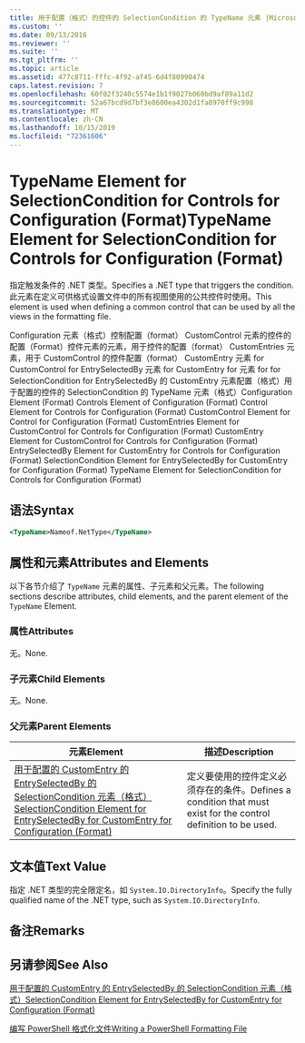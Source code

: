 ```yaml
---
title: 用于配置（格式）的控件的 SelectionCondition 的 TypeName 元素 |Microsoft Docs
ms.custom: ''
ms.date: 09/13/2016
ms.reviewer: ''
ms.suite: ''
ms.tgt_pltfrm: ''
ms.topic: article
ms.assetid: 477c8711-fffc-4f92-af45-6d4f80990474
caps.latest.revision: 7
ms.openlocfilehash: 60f02f3240c5574e1b1f9027b060bd9af89a11d2
ms.sourcegitcommit: 52a67bcd9d7bf3e8600ea4302d1fa8970ff9c998
ms.translationtype: MT
ms.contentlocale: zh-CN
ms.lasthandoff: 10/15/2019
ms.locfileid: "72361606"
---
```

# <a name="typename-element-for-selectioncondition-for-controls-for-configuration-format"></a><span data-ttu-id="927cd-102">TypeName Element for SelectionCondition for Controls for Configuration (Format)</span><span class="sxs-lookup"><span data-stu-id="927cd-102">TypeName Element for SelectionCondition for Controls for Configuration (Format)</span></span>

<span data-ttu-id="927cd-103">指定触发条件的 .NET 类型。</span><span class="sxs-lookup"><span data-stu-id="927cd-103">Specifies a .NET type that triggers the condition.</span></span> <span data-ttu-id="927cd-104">此元素在定义可供格式设置文件中的所有视图使用的公共控件时使用。</span><span class="sxs-lookup"><span data-stu-id="927cd-104">This element is used when defining a common control that can be used by all the views in the formatting file.</span></span>

<span data-ttu-id="927cd-105">Configuration 元素（格式）控制配置（format） CustomControl 元素的控件的配置（Format）控件元素的元素，用于控件的配置（format） CustomEntries 元素，用于 CustomControl 的控件配置（format） CustomEntry 元素 for CustomControl for EntrySelectedBy 元素 for CustomEntry for 元素 for for SelectionCondition for EntrySelectedBy 的 CustomEntry 元素配置（格式）用于配置的控件的 SelectionCondition 的 TypeName 元素（格式）</span><span class="sxs-lookup"><span data-stu-id="927cd-105">Configuration Element (Format) Controls Element of Configuration (Format) Control Element for Controls for Configuration (Format) CustomControl Element for Control for Configuration (Format) CustomEntries Element for CustomControl for Controls for Configuration (Format) CustomEntry Element for CustomControl for Controls for Configuration (Format) EntrySelectedBy Element for CustomEntry for Controls for Configuration (Format) SelectionCondition Element for EntrySelectedBy for CustomEntry for Configuration (Format) TypeName Element for SelectionCondition for Controls for Configuration (Format)</span></span>

## <a name="syntax"></a><span data-ttu-id="927cd-106">语法</span><span class="sxs-lookup"><span data-stu-id="927cd-106">Syntax</span></span>

```xml
<TypeName>Nameof.NetType</TypeName>

```

## <a name="attributes-and-elements"></a><span data-ttu-id="927cd-107">属性和元素</span><span class="sxs-lookup"><span data-stu-id="927cd-107">Attributes and Elements</span></span>

<span data-ttu-id="927cd-108">以下各节介绍了 `TypeName` 元素的属性、子元素和父元素。</span><span class="sxs-lookup"><span data-stu-id="927cd-108">The following sections describe attributes, child elements, and the parent element of the `TypeName` Element.</span></span>

### <a name="attributes"></a><span data-ttu-id="927cd-109">属性</span><span class="sxs-lookup"><span data-stu-id="927cd-109">Attributes</span></span>

<span data-ttu-id="927cd-110">无。</span><span class="sxs-lookup"><span data-stu-id="927cd-110">None.</span></span>

### <a name="child-elements"></a><span data-ttu-id="927cd-111">子元素</span><span class="sxs-lookup"><span data-stu-id="927cd-111">Child Elements</span></span>

<span data-ttu-id="927cd-112">无。</span><span class="sxs-lookup"><span data-stu-id="927cd-112">None.</span></span>

### <a name="parent-elements"></a><span data-ttu-id="927cd-113">父元素</span><span class="sxs-lookup"><span data-stu-id="927cd-113">Parent Elements</span></span>

|<span data-ttu-id="927cd-114">元素</span><span class="sxs-lookup"><span data-stu-id="927cd-114">Element</span></span>|<span data-ttu-id="927cd-115">描述</span><span class="sxs-lookup"><span data-stu-id="927cd-115">Description</span></span>|
|-------------|-----------------|
|[<span data-ttu-id="927cd-116">用于配置的 CustomEntry 的 EntrySelectedBy 的 SelectionCondition 元素（格式）</span><span class="sxs-lookup"><span data-stu-id="927cd-116">SelectionCondition Element for EntrySelectedBy for CustomEntry for Configuration (Format)</span></span>](./selectioncondition-element-for-entryselectedby-for-controls-for-configuration-format.md)|<span data-ttu-id="927cd-117">定义要使用的控件定义必须存在的条件。</span><span class="sxs-lookup"><span data-stu-id="927cd-117">Defines a condition that must exist for the control definition to be used.</span></span>|

## <a name="text-value"></a><span data-ttu-id="927cd-118">文本值</span><span class="sxs-lookup"><span data-stu-id="927cd-118">Text Value</span></span>

<span data-ttu-id="927cd-119">指定 .NET 类型的完全限定名，如 `System.IO.DirectoryInfo`。</span><span class="sxs-lookup"><span data-stu-id="927cd-119">Specify the fully qualified name of the .NET type, such as `System.IO.DirectoryInfo`.</span></span>

## <a name="remarks"></a><span data-ttu-id="927cd-120">备注</span><span class="sxs-lookup"><span data-stu-id="927cd-120">Remarks</span></span>

## <a name="see-also"></a><span data-ttu-id="927cd-121">另请参阅</span><span class="sxs-lookup"><span data-stu-id="927cd-121">See Also</span></span>

[<span data-ttu-id="927cd-122">用于配置的 CustomEntry 的 EntrySelectedBy 的 SelectionCondition 元素（格式）</span><span class="sxs-lookup"><span data-stu-id="927cd-122">SelectionCondition Element for EntrySelectedBy for CustomEntry for Configuration (Format)</span></span>](./selectioncondition-element-for-entryselectedby-for-controls-for-configuration-format.md)

[<span data-ttu-id="927cd-123">编写 PowerShell 格式化文件</span><span class="sxs-lookup"><span data-stu-id="927cd-123">Writing a PowerShell Formatting File</span></span>](./writing-a-powershell-formatting-file.md)
